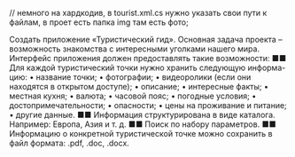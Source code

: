// немного на хардкодив, в tourist.xml.cs нужно указать свои пути к файлам, в проет есть папка img там есть фото;

Создать приложение «Туристический гид».
Основная задача проекта – возможность знакомства с интересными уголками
нашего мира.
Интерфейс приложения должен предоставлять такие возможности:
■■ Для каждой туристический точки нужно хранить следующую информа-
цию:
• название точки;
• фотографии;
• видеоролики (если они находятся в открытом доступе);
• описание;
• интересные факты;
• местная кухня;
• валюта;
• часовой пояс;
• погодные условия;
• достопримечательности;
• опасности;
• цены на проживание и питание;
• другие данные.
■■ Информация структурирована в виде каталога. Например: Европа, Азия
и т. д.
■■ Поиск по набору параметров.
■■ Информацию о конкретной туристической точке можно сохранить в файл
формата: .pdf, .doc, .docx.

